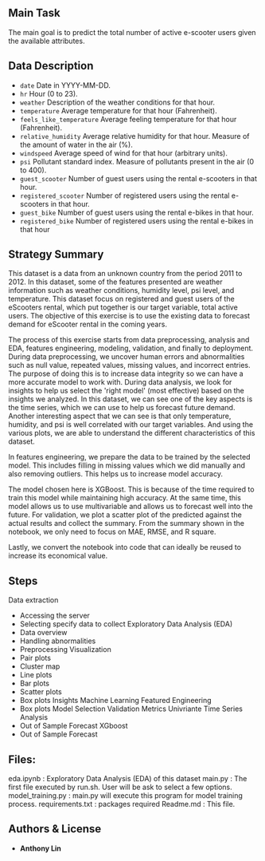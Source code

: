 ## Main Task

The main goal is to predict the total number of active e-scooter users given the available
attributes.


## Data Description

- `date` Date in YYYY-MM-DD.
- `hr` Hour (0 to 23).
- `weather` Description of the weather conditions for that hour.
- `temperature` Average temperature for that hour (Fahrenheit).
- `feels_like_temperature` Average feeling temperature for that hour (Fahrenheit).
- `relative_humidity` Average relative humidity for that hour. Measure of the amount of water in the air (%).
- `windspeed` Average speed of wind for that hour (arbitrary units).
- `psi` Pollutant standard index. Measure of pollutants present in the air (0 to 400).
- `guest_scooter` Number of guest users using the rental e-scooters in that hour.
- `registered_scooter` Number of registered users using the rental e-scooters in that hour.
- `guest_bike` Number of guest users using the rental e-bikes in that hour.
- `registered_bike` Number of registered users using the rental e-bikes in that hour


 
## Strategy Summary

This dataset is a data from an unknown country from the period 2011 to 2012. In this dataset, some of the features presented are weather information such as weather conditions, humidity level, psi level, and temperature. This dataset focus on registered and guest users of the eScooters rental, which put together is our target variable, total active users. The objective of this exercise is to use the existing data to forecast demand for eScooter rental in the coming years. 

The process of this exercise starts from data preprocessing, analysis and EDA, features engineering, modeling, validation, and finally to deployment. During data preprocessing, we uncover human errors and abnormalities such as null value, repeated values, missing values, and incorrect entries. The purpose of doing this is to increase data integrity so we can have a more accurate model to work with. During data analysis, we look for insights to help us select the 'right model' (most effective) based on the insights we analyzed.  In this dataset, we can see one of the key aspects is the time series, which we can use to help us forecast future demand. Another interesting aspect that we can see is that only temperature, humidity, and psi is well correlated with our target variables. And using the various plots, we are able to understand the different characteristics of this dataset.

In features engineering, we prepare the data to be trained by the selected model. This includes filling in missing values which we did manually and also removing outliers. This helps us to increase model accuracy.

The model chosen here is XGBoost. This is because of the time required to train this model while maintaining high accuracy. At the same time, this model allows us to use multivariable and allows us to forecast well into the future. For validation, we plot a scatter plot of the predicted against the actual results and collect the summary. From the summary shown in the notebook, we only need to focus on MAE, RMSE, and R square.  

Lastly, we convert the notebook into code that can ideally be reused to increase its economical value.


## Steps

Data extraction
- Accessing the server
- Selecting specify data to collect
Exploratory Data Analysis (EDA)
- Data overview
- Handling abnormalities
- Preprocessing
Visualization
- Pair plots
- Cluster map
- Line plots
- Bar plots
- Scatter plots
- Box plots
Insights
Machine Learning
Featured Engineering
- Box plots
Model Selection
Validation Metrics
Univriante Time Series Analysis
- Out of Sample Forecast
XGboost
- Out of Sample Forecast



## Files:

eda.ipynb			: Exploratory Data Analysis (EDA) of this dataset
main.py				: The first file executed by run.sh. User will be ask to select a few options.
model_training.py	: main.py will execute this program for model training process. 
requirements.txt	: packages required
Readme.md			: This file.




## Authors & License

* **Anthony Lin**
